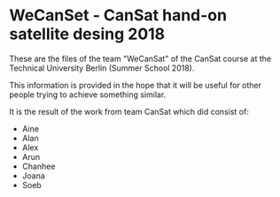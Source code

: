 # WeCanSet - CanSat hand-on satellite desing 2018

These are the files of the team "WeCanSat" of the CanSat course at the Technical University Berlin (Summer School 2018).

This information is provided in the hope that it will be useful for other people trying to achieve something similar. 

It is the result of the work from team CanSat which did consist of:

* Aine
* Alan
* Alex
* Arun
* Chanhee
* Joana
* Soeb
